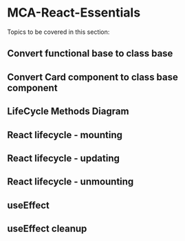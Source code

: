 # MCA-React-Essentials

Topics to be covered in this section:

## Convert functional base to class base

## Convert Card component to class base component

## LifeCycle Methods Diagram

## React lifecycle - mounting

## React lifecycle - updating

## React lifecycle - unmounting

## useEffect

## useEffect cleanup